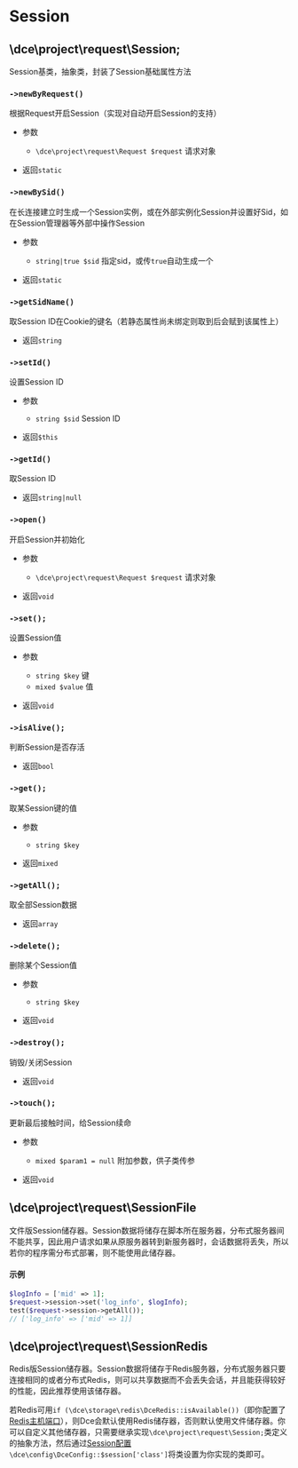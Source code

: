 # Session

## \dce\project\request\Session;

Session基类，抽象类，封装了Session基础属性方法


### `->newByRequest()`
根据Request开启Session（实现对自动开启Session的支持）

- 参数
  - `\dce\project\request\Request $request` 请求对象

- 返回`static`


### `->newBySid()`
在长连接建立时生成一个Session实例，或在外部实例化Session并设置好Sid，如在Session管理器等外部中操作Session

- 参数
  - `string|true $sid` 指定sid，或传`true`自动生成一个

- 返回`static`


### `->getSidName()`
取Session ID在Cookie的键名（若静态属性尚未绑定则取到后会赋到该属性上）

- 返回`string`


### `->setId()`
设置Session ID

- 参数
  - `string $sid` Session ID

- 返回`$this`


### `->getId()`
取Session ID

- 返回`string|null`


### `->open()`
开启Session并初始化

- 参数
  - `\dce\project\request\Request $request` 请求对象

- 返回`void`


### `->set();`
设置Session值

- 参数
  - `string $key` 键
  - `mixed $value` 值

- 返回`void`


### `->isAlive();`
判断Session是否存活

- 返回`bool`


### `->get();`
取某Session键的值

- 参数
  - `string $key`

- 返回`mixed`


### `->getAll();`
取全部Session数据

- 返回`array`


### `->delete();`
删除某个Session值

- 参数
  - `string $key`

- 返回`void`


### `->destroy();`
销毁/关闭Session

- 返回`void`


### `->touch();`
更新最后接触时间，给Session续命

- 参数
  - `mixed $param1 = null` 附加参数，供子类传参

- 返回`void`



## \dce\project\request\SessionFile

文件版Session储存器。Session数据将储存在脚本所在服务器，分布式服务器间不能共享，因此用户请求如果从原服务器转到新服务器时，会话数据将丢失，所以若你的程序需分布式部署，则不能使用此储存器。


#### 示例
```php
$logInfo = ['mid' => 1];
$request->session->set('log_info', $logInfo);
test($request->session->getAll());
// ['log_info' => ['mid' => 1]]
```



## \dce\project\request\SessionRedis

Redis版Session储存器。Session数据将储存于Redis服务器，分布式服务器只要连接相同的或者分布式Redis，则可以共享数据而不会丢失会话，并且能获得较好的性能，因此推荐使用该储存器。

若Redis可用`if (\dce\storage\redis\DceRedis::isAvailable())`（即你配置了[Redis主机端口](/config/#redis)），则Dce会默认使用Redis储存器，否则默认使用文件储存器。你可以自定义其他储存器，只需要继承实现`\dce\project\request\Session;`类定义的抽象方法，然后通过[Session配置](/config/#session)`\dce\config\DceConfig::$session['class']`将类设置为你实现的类即可。